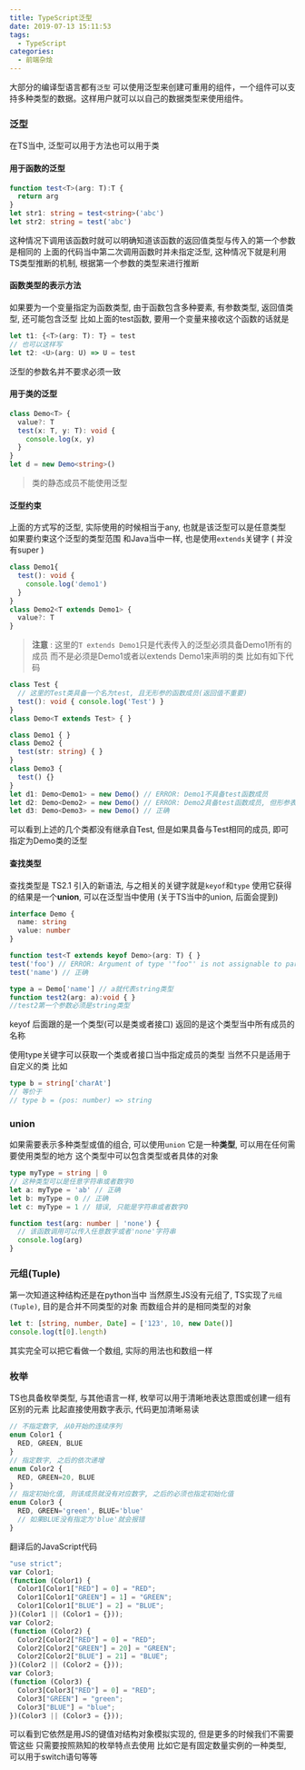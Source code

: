 ```yaml
---
title: TypeScript泛型
date: 2019-07-13 15:11:53
tags: 
  - TypeScript
categories: 
  - 前端杂烩
---
```


大部分的编译型语言都有`泛型`
可以使用泛型来创建可重用的组件，一个组件可以支持多种类型的数据。这样用户就可以以自己的数据类型来使用组件。

<!-- more -->
### 泛型
在TS当中, 泛型可以用于方法也可以用于类
#### 用于函数的泛型
```typescript
function test<T>(arg: T):T {
  return arg
}
let str1: string = test<string>('abc')
let str2: string = test('abc')
```
这种情况下调用该函数时就可以明确知道该函数的返回值类型与传入的第一个参数是相同的
上面的代码当中第二次调用函数时并未指定泛型, 这种情况下就是利用TS类型推断的机制, 根据第一个参数的类型来进行推断

#### 函数类型的表示方法
如果要为一个变量指定为函数类型, 由于函数包含多种要素, 有参数类型, 返回值类型, 还可能包含泛型
比如上面的test函数, 要用一个变量来接收这个函数的话就是

```typescript
let t1: {<T>(arg: T): T} = test
// 也可以这样写
let t2: <U>(arg: U) => U = test
```
泛型的参数名并不要求必须一致

#### 用于类的泛型
```typescript
class Demo<T> {
  value?: T
  test(x: T, y: T): void {
    console.log(x, y)
  }
}
let d = new Demo<string>()
```
> 类的静态成员不能使用泛型

#### 泛型约束
上面的方式写的泛型, 实际使用的时候相当于any, 也就是该泛型可以是任意类型
如果要约束这个泛型的类型范围
和Java当中一样, 也是使用`extends`关键字 ( 并没有super )
```typescript
class Demo1{ 
  test(): void {
    console.log('demo1')
  }
}
class Demo2<T extends Demo1> {
  value?: T
}
```
> **注意** : 这里的`T extends Demo1`只是代表传入的泛型必须具备Demo1所有的成员
而不是必须是Demo1或者以extends Demo1来声明的类
比如有如下代码

```typescript
class Test {
  // 这里的Test类具备一个名为test, 且无形参的函数成员(返回值不重要)
  test(): void { console.log('Test') }
}
class Demo<T extends Test> { }

class Demo1 { }
class Demo2 {
  test(str: string) { }
}
class Demo3 {
  test() {}
}
let d1: Demo<Demo1> = new Demo() // ERROR: Demo1不具备test函数成员
let d2: Demo<Demo2> = new Demo() // ERROR: Demo2具备test函数成员, 但形参表不同
let d3: Demo<Demo3> = new Demo() // 正确
```
可以看到上述的几个类都没有继承自Test, 但是如果具备与Test相同的成员, 即可指定为Demo类的泛型

#### 查找类型
查找类型是 TS2.1 引入的新语法, 与之相关的关键字就是`keyof`和`type`
使用它获得的结果是一个**union**, 可以在泛型当中使用
(关于TS当中的union, 后面会提到)
```typescript
interface Demo {
  name: string
  value: number
}

function test<T extends keyof Demo>(arg: T) { }
test('foo') // ERROR: Argument of type '"foo"' is not assignable to parameter of type '"name" | "value"'.
test('name') // 正确

type a = Demo['name'] // a就代表string类型
function test2(arg: a):void { }
//test2第一个参数必须是string类型
```
keyof 后面跟的是一个类型(可以是类或者接口)
返回的是这个类型当中所有成员的名称

使用type关键字可以获取一个类或者接口当中指定成员的类型
当然不只是适用于自定义的类
比如
```typescript
type b = string['charAt']
// 等价于
// type b = (pos: number) => string
```
### union
如果需要表示多种类型或值的组合, 可以使用`union`
它是一种**类型**, 可以用在任何需要使用类型的地方
这个类型中可以包含类型或者具体的对象
```typescript
type myType = string | 0
// 这种类型可以是任意字符串或者数字0
let a: myType = 'ab' // 正确
let b: myType = 0 // 正确
let c: myType = 1 // 错误, 只能是字符串或者数字0

function test(arg: number | 'none') {
  // 该函数调用可以传入任意数字或者'none'字符串
  console.log(arg)
}
```

### 元组(Tuple)
第一次知道这种结构还是在python当中
当然原生JS没有元组了, TS实现了`元组(Tuple)`, 目的是合并不同类型的对象
而数组合并的是相同类型的对象
```typescript
let t: [string, number, Date] = ['123', 10, new Date()]
console.log(t[0].length)
```
其实完全可以把它看做一个数组, 实际的用法也和数组一样

### 枚举
TS也具备枚举类型, 与其他语言一样, 枚举可以用于清晰地表达意图或创建一组有区别的元素
比起直接使用数字表示, 代码更加清晰易读
```typescript
// 不指定数字, 从0开始的连续序列
enum Color1 {
  RED, GREEN, BLUE
}
// 指定数字, 之后的依次递增
enum Color2 {
  RED, GREEN=20, BLUE
}
// 指定初始化值, 则该成员就没有对应数字, 之后的必须也指定初始化值
enum Color3 {
  RED, GREEN='green', BLUE='blue'
  // 如果BLUE没有指定为'blue'就会报错
}
```
翻译后的JavaScript代码
```javascript
"use strict";
var Color1;
(function (Color1) {
  Color1[Color1["RED"] = 0] = "RED";
  Color1[Color1["GREEN"] = 1] = "GREEN";
  Color1[Color1["BLUE"] = 2] = "BLUE";
})(Color1 || (Color1 = {}));
var Color2;
(function (Color2) {
  Color2[Color2["RED"] = 0] = "RED";
  Color2[Color2["GREEN"] = 20] = "GREEN";
  Color2[Color2["BLUE"] = 21] = "BLUE";
})(Color2 || (Color2 = {}));
var Color3;
(function (Color3) {
  Color3[Color3["RED"] = 0] = "RED";
  Color3["GREEN"] = "green";
  Color3["BLUE"] = "blue";
})(Color3 || (Color3 = {}));
```
可以看到它依然是用JS的键值对结构对象模拟实现的, 但是更多的时候我们不需要管这些
只需要按照熟知的枚举特点去使用
比如它是有固定数量实例的一种类型, 可以用于switch语句等等

